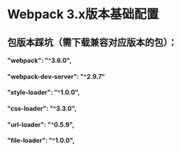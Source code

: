 # Webpack 3.x版本基础配置

## 包版本踩坑（需下载兼容对应版本的包）：
#### "webpack": "^3.6.0",
#### "webpack-dev-server": "^2.9.7"
#### "style-loader": "^1.0.0",
#### "css-loader": "^3.3.0",
#### "url-loader": "^0.5.9",
#### "file-loader": "^1.0.0",
